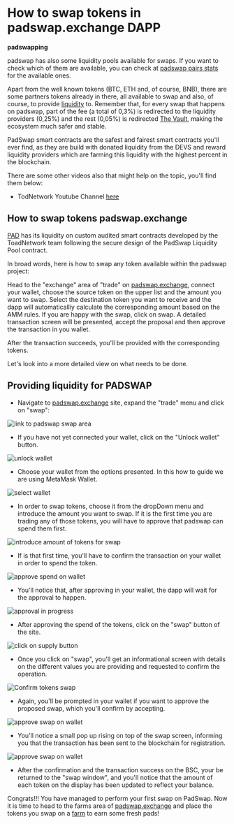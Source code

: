 # How to swap tokens in padswap.exchange DAPP

**padswapping**

padswap has also some liquidity pools available for swaps. If you want to check which of them are available, you can check at [padswap pairs stats](https://info.padswap.exchange/pairs) for the available ones.

Apart from the well known tokens (BTC, ETH and, of course, BNB), there are some partners tokens already in there, all available to swap and also, of course, to provide [liquidity](liquidity.md) to. Remember that, for every swap that happens on padswap, part of the fee (a total of 0,3%) is redirected to the liquidity providers (0,25%) and the rest (0,05%) is redirected [The Vault](vault.md), making the ecosystem much safer and stable.

 PadSwap smart contracts are the safest and fairest smart contracts you'll ever find, as they are build with donated liquidity from the DEVS and reward liquidity providers which are farming this liquidity with the highest percent in the blockchain.

There are some other videos also that might help on the topic, you'll find them below:
* TodNetwork Youtube Channel [here](https://www.youtube.com/channel/UCI_vUc-HrJWtKXj-Re-hTSw/videos)

## How to swap tokens padswap.exchange

[PAD](padtoken.md) has its liquidity on custom audited smart contracts developed by the ToadNetwork team following the secure design of the PadSwap Liquidity Pool contract.

In broad words, here is how to swap any token available within the padswap project:

Head to the "exchange" area of "trade" on [padswap.exchange](https://padswap.exchange/#/swap), connect your wallet, choose the source token on the upper list and the amount you want to swap. Select the destination token you want to receive and the dapp will automaticalliy calculate the corresponding amount based on the AMM rules. If you are happy with the swap, click on swap. A detailed transaction screen will be presented, accept the proposal and then approve the transaction in you wallet.

After the transaction succeeds, you'll be provided with the corresponding tokens.

Let's look into a more detailed view on what needs to be done.

## Providing liquidity for PADSWAP
- Navigate to [padswap.exchange](https://padswap.exchange) site, expand the "trade" menu and click on "swap":

![link to padswap swap area](https://github.com/ToadNetwork/Docs/blob/main/docs/_media/howtos/SwappingOnPadswap00_navigateToSwap.png?raw=true)

- If you have not yet connected your wallet, click on the "Unlock wallet" button.

![unlock wallet](https://github.com/ToadNetwork/Docs/blob/main/docs/_media/howtos/SwappingOnPadswap01_connectWallet.png?raw=true)

- Choose your wallet from the options presented. In this how to guide we are using MetaMask Wallet.

![select wallet](https://github.com/ToadNetwork/Docs/blob/main/docs/_media/howtos/SwappingOnPadswap02_chooseWallet.png?raw=true)

- In order to swap tokens, choose it from the dropDown menu and introduce the amount you want to swap. If it is the first time you are trading any of those tokens, you will have to approve that padswap can spend them first.

![introduce amount of tokens for swap](https://github.com/ToadNetwork/Docs/blob/main/docs/_media/howtos/SwappingOnPadswap02_selectTokensToSwap.png?raw=true)

- If is that first time, you'll have to confirm the transaction on your wallet in order to spend the token.

![approve spend on wallet](https://github.com/ToadNetwork/Docs/blob/main/docs/_media/howtos/SwappingOnPadswap04_approveSpendOfTokens.png?raw=true)

- You'll notice that, after approving in your wallet, the dapp will wait for the approval to happen.

![approval in progress](https://github.com/ToadNetwork/Docs/blob/main/docs/_media/howtos/SwappingOnPadswap05_approvalOnCourse.png?raw=true)

- After approving the spend of the tokens, click on the "swap" button of the site.

![click on supply button](https://github.com/ToadNetwork/Docs/blob/main/docs/_media/howtos/SwappingOnPadswap06_chooseSwapToken.png?raw=true)

- Once you click on "swap", you'll get an informational screen with details on the different values you are providing and requested to confirm the operation.

![Confirm tokens swap](https://github.com/ToadNetwork/Docs/blob/main/docs/_media/howtos/SwappingOnPadswap07_CheckSwapDetails.png?raw=true)

- Again, you'll be prompted in your wallet if you want to approve the proposed swap, which you'll confirm by accepting.

![approve swap on wallet](https://github.com/ToadNetwork/Docs/blob/main/docs/_media/howtos/SwappingOnPadswap08_confirmSwapOnWallet.png?raw=true)

- You'll notice a small pop up rising on top of the swap screen, informing you that the transaction has been sent to the blockchain for registration.

![approve swap on wallet](https://github.com/ToadNetwork/Docs/blob/main/docs/_media/howtos/SwappingOnPadswap09_swapConfirmation.png?raw=true)

- After the confirmation and the transaction success on the BSC, your be returned to the "swap window", and you'll notice that the amount of each token on the display has been updated to reflect your balance.

Congrats!!! You have managed to perform your first swap on PadSwap. Now it is time to head to the farms area of [padswap.exchange](https://dapps.padswap.exchange/) and place the tokens you swap on a [farm](padfarms.md) to earn some fresh pads!
